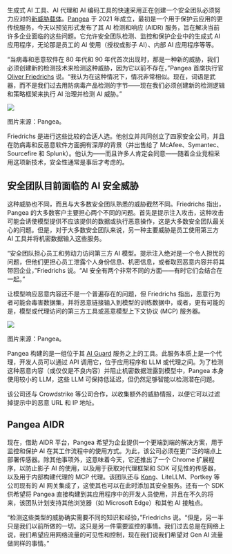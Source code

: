 生成式 AI 工具、AI 代理和 AI 编码工具的快速采用正在创建一个安全团队必须努力应对的[新威胁载体](https://thenewstack.io/navigating-the-turbulent-waters-of-ai-security/)。[Pangea](https://pangea.cloud/) 于 2021 年成立，最初是一个用于保护云应用的更传统服务，今天以预览形式发布了其 AI 检测和响应 (AIDR) 服务，旨在解决当前许多企业面临的这些问题。它允许安全团队检测、监控和保护企业中的生成式 AI 应用程序，无论那是员工的 AI 使用（授权或影子 AI）、内部 AI 应用程序等等。

“当病毒和恶意软件在 80 年代和 90 年代首次出现时，那是一种新的威胁，我们必须创建新的检测技术来检测这种威胁，因为它以前不存在，”Pangea 首席执行官 [Oliver Friedrichs](https://www.linkedin.com/in/oliverfriedrichs/) 说。“我认为在这种情况下，情况非常相似。现在，词语是武器，而不是我们过去用防病毒产品检测的字节——现在我们必须创建新的检测逻辑和策略框架来执行 AI 治理并检测 AI 威胁。”

[![](https://cdn.thenewstack.io/media/2025/07/273ecc76-screenshot-2025-06-25-at-6.24.00%E2%80%AFpm.png)](https://cdn.thenewstack.io/media/2025/07/273ecc76-screenshot-2025-06-25-at-6.24.00%E2%80%AFpm.png)

图片来源：Pangea。

Friedrichs 是进行这些比较的合适人选。他创立并共同创立了四家安全公司，并且在防病毒和反恶意软件方面拥有深厚的背景（并出售给了 McAfee、Symantec、Sourcefire 和 Splunk）。他认为——而且许多人肯定会同意——随着企业竞相采用这项新技术，安全性通常是事后才考虑的。

## 安全团队目前面临的 AI 安全威胁

这种威胁也不同，而且与大多数安全团队熟悉的威胁截然不同。Friedrichs 指出，Pangea 的大多数客户主要担心两个不同的问题。首先是提示注入攻击，这种攻击可能会诱使模型提供不应该提供的数据或执行恶意操作，这是大多数安全团队最关心的问题。但是，对于大多数安全团队来说，另一种主要威胁是员工使用第三方 AI 工具并将机密数据输入这些服务。

“安全团队担心员工和劳动力访问第三方 AI 模型。提示注入绝对是一个令人担忧的问题，但他们更担心员工泄露个人身份信息、机密信息，或者取回恶意内容并将其带回企业，”Friedrichs 说。“AI 安全有两个非常不同的方面——有时它们会结合在一起。”

让模型响应恶意内容还不是一个普遍存在的问题，但 Friedrichs 指出，恶意行为者可能会毒害数据集，并将恶意链接输入到模型的训练数据中，或者，更有可能的是，模型或代理访问的第三方工具或恶意模型上下文协议 (MCP) 服务器。

[![](https://cdn.thenewstack.io/media/2025/07/a6605bde-screenshot-2025-06-25-at-6.40.55%E2%80%AFpm.png)](https://cdn.thenewstack.io/media/2025/07/a6605bde-screenshot-2025-06-25-at-6.40.55%E2%80%AFpm.png)

图片来源：Pangea。

Pangea 构建的是一组位于其 [AI Guard](https://pangea.cloud/services/ai-guard/) 服务之上的工具。此服务本质上是一个代理，开发人员可以通过 API 调用它，位于应用程序和 LLM 或代理之间。为了检测这种恶意内容（或仅仅是不良内容）并阻止机密数据泄露到模型中，Pangea 本身使用较小的 LLM，这些 LLM 可保持低延迟，但仍然足够智能以检测潜在问题。

该公司还与 Crowdstrike 等公司合作，以收集额外的威胁情报，以便它可以过滤掉提示中的恶意 URL 和 IP 地址。

## Pangea AIDR

现在，借助 AIDR 平台，Pangea 希望为企业提供一个更端到端的解决方案，用于监控和保护 AI 在其工作流程中的使用方式。为此，该公司必须在更广泛的端点上部署传感器。除其他事项外，这意味着今天，它还推出了一个 Chrome 扩展程序，以防止影子 AI 的使用，以及用于获取对代理框架和 SDK 可见性的传感器，以及用于内部构建代理的 MCP 代理。该团队还与 [Kong](https://konghq.com/?utm_content=inline+mention)、LiteLLM、Portkey 等公司现有的 AI 网关集成了，这使其也可以在此时添加其安全服务。还有一个 SDK 供希望将 Pangea 直接构建到其应用程序中的开发人员使用，并且在不久的将来，该团队计划支持其他浏览器（如 Microsoft Edge）和其他 AI 接触点。

“检测这些类型的威胁确实需要不同的知识和经验，”Friedrichs 说。“但是，另一半只是我们以前所做的一切。这只是另一件需要监控的事情。我们过去总是在网络上说，我们希望应用网络流量的可见性和控制，现在我们说我们希望对 Gen AI 流量做同样的事情。”
